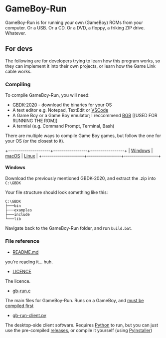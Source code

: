 # GameBoy-Run

GameBoy-Run is for running your own (GameBoy) ROMs from your computer. Or a USB. Or a CD. Or a DVD, a floppy, a friking ZIP drive. Whatever.

## For devs

The following are for developers trying to learn how this program works, so they can implement it into their own projects, or learn how the Game Link cable works.

### Compiling


To compile GameBoy-Run, you will need:

- [GBDK-2020](https://github.com/gbdk-2020/gbdk-2020) - download the binaries for your OS
- A text editor e.g. Notepad, TextEdit or [VSCode](https://code.visualstudio.com)
- A Game Boy or a Game Boy emulator; I reccommend [BGB](https://bgb.bircd.org/) [[USED FOR RUNNING THE ROM]]
- A termial (e.g. Command Prompt, Terminal, Bash)

There are multiple ways to compile Game Boy games, but follow the one for your OS (or the closest to it).

+---------------------+-----------------+-----------------+
| [Windows](#windows) | [macOS](#macos) | [Linux](#linux) |
+---------------------+-----------------+-----------------+

#### Windows

Download the previously mentioned GBDK-2020, and extract the .zip into `C:\GBDK`

Your file structure should look something like this:
```
C:\GBDK
├───bin
├───examples
├───include
└───lib
```

Navigate back to the GameBoy-Run folder, and run `build.bat`.

### File reference

- [README.md](//github.com/byemc/gameboy-run/blob/main/README.md)

you're reading it... huh.

- [LICENCE](//github.com/byemc/gameboy-run/blob/main/LICENSE)

The licence.

- [gb-run.c](//github.com/byemc/gameboy-run/blob/main/gb-run.c)

The main files for GameBoy-Run. Runs on a GameBoy, and [must be compiled first](//github.com/byemc/gameboy-run#compiling)

- [gb-run-client.py](//github.com/byemc/gameboy-run/blob/main/gb-run-client.py)

The desktop-side client software. Requires [Python](//python.org) to run, but you can just use the pre-compiled [releases](//github.com/byemc/gameboy-run/releases), or compile it yourself (using [PyInstaller](//pypi.org/project/pyinstaller))

